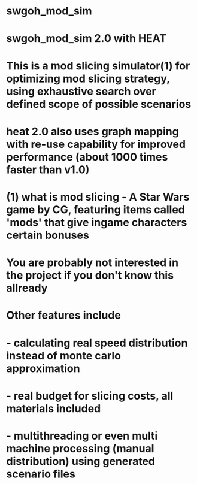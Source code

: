 # swgoh_mod_sim
# swgoh_mod_sim 2.0 with HEAT 

# This is a mod slicing simulator(1) for optimizing mod slicing strategy, using exhaustive search over defined scope of possible scenarios
# heat 2.0 also uses graph mapping with re-use capability for improved performance (about 1000 times faster than v1.0)

# (1) what is mod slicing - A Star Wars game by CG, featuring items called 'mods' that give ingame characters certain bonuses
#     You are probably not interested in the project if you don't know this allready

# Other features include 
# - calculating real speed distribution instead of monte carlo approximation
# - real budget for slicing costs, all materials included
# - multithreading or even multi machine processing (manual distribution) using generated scenario files
